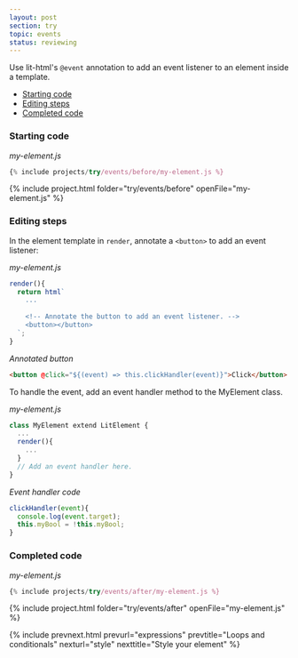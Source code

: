 ```yaml
---
layout: post
section: try
topic: events
status: reviewing
---
```


Use lit-html's `@event` annotation to add an event listener to an element inside a template. 

* [Starting code](#start)
* [Editing steps](#edit)
* [Completed code](#completed)

<a name="start">

### Starting code

_my-element.js_

```js
{% include projects/try/events/before/my-element.js %}
```

{% include project.html folder="try/events/before" openFile="my-element.js" %}

<a name="edit">

### Editing steps

In the element template in `render`, annotate a `<button>` to add an event listener:

_my-element.js_

```js
render(){
  return html`
    ...
    
    <!-- Annotate the button to add an event listener. --> 
    <button></button>
  `;
}
```

_Annotated button_

```html
<button @click="${(event) => this.clickHandler(event)}">Click</button>
```

To handle the event, add an event handler method to the MyElement class.

_my-element.js_

```js
class MyElement extend LitElement { 
  ...
  render(){
    ...
  }
  // Add an event handler here.
}
```

_Event handler code_

```js
clickHandler(event){
  console.log(event.target);
  this.myBool = !this.myBool;
}
```

<a name="completed">

### Completed code

_my-element.js_

```js
{% include projects/try/events/after/my-element.js %}
```

{% include project.html folder="try/events/after" openFile="my-element.js" %}

{% include prevnext.html prevurl="expressions" prevtitle="Loops and conditionals" nexturl="style" nexttitle="Style your element" %}
